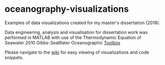 # oceanography-visualizations
Examples of data visualizations created for my master's dissertation (2018).

Data engineering, analysis and visualisation for dissertation work was performed in MATLAB with use of the Thermodynamic Equation of Seawater 2010 Gibbs-SeaWater Oceanographic [Toolbox](http://www.teos-10.org/software.htm) 

Please navigate to the [wiki](https://github.com/evb123/oceanography-visualizations/wiki) for easy viewing of visualizations and code snippets.
